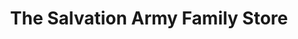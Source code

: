 ---
title: "The Salvation Army Family Store"
url: /lancaster/the-salvation-army-family-store/
shop: Gebrauchtwaren
---